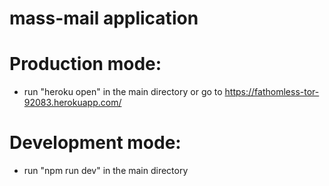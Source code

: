 # mass-mail application

# Production mode:
  - run "heroku open" in the main directory or go to https://fathomless-tor-92083.herokuapp.com/

# Development mode:
  - run "npm run dev" in the main directory
